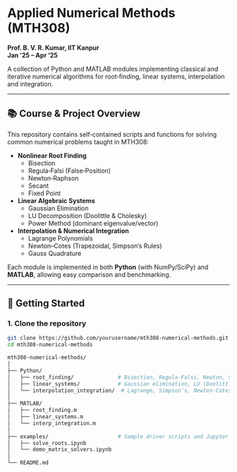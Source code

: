 # Applied Numerical Methods (MTH308)  

**Prof. B. V. R. Kumar, IIT Kanpur**  
**Jan ’25 – Apr ’25**

A collection of Python and MATLAB modules implementing classical and iterative numerical algorithms for root‑finding, linear systems, interpolation and integration.  

---

## 📚 Course & Project Overview  
This repository contains self‑contained scripts and functions for solving common numerical problems taught in MTH308:  
- **Nonlinear Root Finding**  
  - Bisection  
  - Regula‑Falsi (False‑Position)  
  - Newton‑Raphson  
  - Secant  
  - Fixed Point  
- **Linear Algebraic Systems**  
  - Gaussian Elimination  
  - LU Decomposition (Doolittle & Cholesky)  
  - Power Method (dominant eigenvalue/vector)  
- **Interpolation & Numerical Integration**  
  - Lagrange Polynomials  
  - Newton–Cotes (Trapezoidal, Simpson’s Rules)  
  - Gauss Quadrature  

Each module is implemented in both **Python** (with NumPy/SciPy) and **MATLAB**, allowing easy comparison and benchmarking.  

---

## 🚀 Getting Started

### 1. Clone the repository  
```bash
git clone https://github.com/yourusername/mth308-numerical-methods.git
cd mth308-numerical-methods

mth308-numerical-methods/
│
├── Python/
│   ├── root_finding/              # Bisection, Regula‑Falsi, Newton, Secant, Fixed‑Point
│   ├── linear_systems/            # Gaussian elimination, LU (Doolittle & Cholesky), Power Method
│   └── interpolation_integration/  # Lagrange, Simpson’s, Newton‑Cotes, Gauss quadrature
│
├── MATLAB/
│   ├── root_finding.m
│   ├── linear_systems.m
│   └── interp_integration.m
│
├── examples/                      # Sample driver scripts and Jupyter notebooks
│   ├── solve_roots.ipynb
│   └── demo_matrix_solvers.ipynb
│
└── README.md
